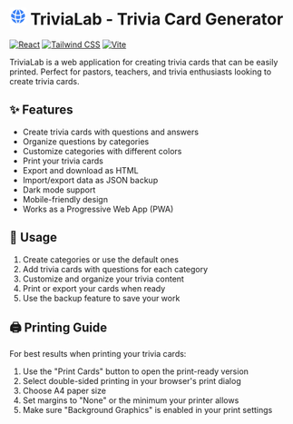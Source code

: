 # <img src="https://raw.githubusercontent.com/lukasjp11/trivialab/main/public/android-chrome-192x192.png" alt="TriviaLab Logo" width="30" height="30"> TriviaLab - Trivia Card Generator

[![React](https://img.shields.io/badge/React-18.0.0-61DAFB?logo=react)](https://reactjs.org/)
[![Tailwind CSS](https://img.shields.io/badge/Tailwind_CSS-3.3.0-38B2AC?logo=tailwind-css)](https://tailwindcss.com/)
[![Vite](https://img.shields.io/badge/Vite-4.4.0-646CFF?logo=vite)](https://vitejs.dev/)

TriviaLab is a web application for creating trivia cards that can be easily printed. Perfect for pastors, teachers, and trivia enthusiasts looking to create trivia cards.

## ✨ Features

- Create trivia cards with questions and answers
- Organize questions by categories
- Customize categories with different colors
- Print your trivia cards
- Export and download as HTML
- Import/export data as JSON backup
- Dark mode support
- Mobile-friendly design
- Works as a Progressive Web App (PWA)

## 📱 Usage

1. Create categories or use the default ones
2. Add trivia cards with questions for each category
3. Customize and organize your trivia content
4. Print or export your cards when ready
5. Use the backup feature to save your work

## 🖨️ Printing Guide

For best results when printing your trivia cards:

1. Use the "Print Cards" button to open the print-ready version
2. Select double-sided printing in your browser's print dialog
3. Choose A4 paper size
4. Set margins to "None" or the minimum your printer allows
5. Make sure "Background Graphics" is enabled in your print settings


